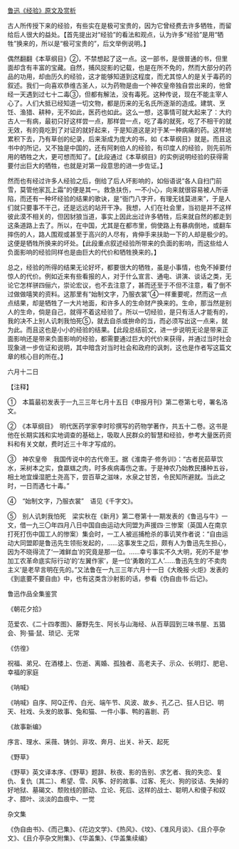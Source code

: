 [鲁迅《经验》原文及赏析](https://www.vrrw.net/wx/7945.html)

古人所传授下来的经验，有些实在是极可宝贵的，因为它曾经费去许多牺牲，而留给后人很大的益处。【首先提出对“经验”的看法和观点，认为许多“经验”是用“牺牲”换来的，所以是“极可宝贵的”，后文举例说明。】



偶然翻翻《本草纲目》②，不禁想起了这一点。这一部书，是很普通的书，但里面却含有丰富的宝藏。自然，捕风捉影的记载，也是在所不免的，然而大部分的药品的功用，却由历久的经验，这才能够知道到这程度，而尤其惊人的是关于毒药的叙述。我们一向喜欢恭维古圣人，以为药物是由一个神农皇帝独自尝出来的，他曾经一天遇到过七十二毒③，但都有解法，没有毒死。这种传说，现在不能主宰人心了。人们大抵已经知道一切文物，都是历来的无名氏所逐渐的造成。建筑、烹饪、渔猎、耕种，无不如此，医药也如此。这么一想，这事情可就大起来了：大约古人一有病，最初只好这样尝一点，那样尝一点，吃了毒的就死，吃了不相干的就无效，有的竟吃到了对证的就好起来，于是知道这是对于某一种病痛的药。这样地累积下去，乃有草创的纪录，后来渐成为庞大的书，如《本草纲目》就是。而且这书中的所记，又不独是中国的，还有阿剌伯人的经验，有印度人的经验，则先前所用的牺牲之大，更可想而知了。【此段通过《本草纲目》的实例说明经验的获得需要付出巨大的牺牲，也就是对第一段意思的进一步佐证。】

然而也有经过许多人经验之后，倒给了后人坏影响的，如俗语说“各人自扫门前雪，莫管他家瓦上霜”的便是其一。救急扶伤，一不小心，向来就很容易被人所诬陷，而还有一种坏经验的结果的歌诀，是“衙门八字开，有理无钱莫进来”，于是人们就只要事不干己，还是远远的站开干净。我想，人们在社会里，当初是并不这样彼此漠不相关的，但因豺狼当道，事实上因此出过许多牺牲，后来就自然的都走到这条道路上去了。所以，在中国，尤其是在都市里，倘使路上有暴病倒地，或翻车摔伤的人，路人围观或甚至于高兴的人尽有，肯伸手来扶助一下的人却是极少的。这便是牺牲所换来的坏处。【此段重点叙述经验所带来的负面的影响，而这些给人负面影响的经验同样也是由巨大的代价和牺牲换来的。】

总之，经验的所得的结果无论好坏，都要很大的牺牲，虽是小事情，也免不掉要付惊人的代价。例如近来有些看报的人，对于什么宣言、通电、讲演、谈话之类，无论它怎样骈四俪六，崇论宏议，也不去注意了，甚而还至于不但不注意，看了倒不过做做嘻笑的资料。这那里有“始制文字，乃服衣裳”④一样重要呢，然而这一点点结果，却是牺牲了一大片地面，和许多人的生命财产换来的。生命，那当然是别人的生命，倘是自己，就得不着这经验了。所以一切经验，是只有活人才能有的，我的决不上别人讥刺我怕死⑤，就去自杀或拚命的当，而必须写出这一点来，就为此。而且这也是小小的经验的结果。【此段总结前文，进一步说明无论是带来正面影响还是带来负面影响的经验，都需要通过巨大的代价来获得，并通过当时社会现象进一步佐证和说明，其中暗含对当时社会和政府的讽刺，这也是作者写这篇文章的核心目的所在。】

六月十二日





【注释】

①　本篇最初发表于一九三三年七月十五日《申报月刊》第二卷第七号，署名洛文。

②　《本草纲目》　明代医药学家李时珍撰写的药物学著作，共五十二卷。这书是他在长期实践和实地调查的基础上，吸取人民群众的智慧和经验，参考大量医药资料和有关文献，费时近三十年才写成的。

③　神农皇帝　我国传说中的古代帝王。据《淮南子·修务训》：“古者民茹草饮水，采树本之实，食蠃蛖之肉，时多疾病毒伤之害。于是神农乃始教民播种五谷，相土地宜燥湿肥土尧高下，尝百草之滋味，水泉之甘苦，令民知所避就。当此之时，一日而遇七十毒。”

④　“始制文字，乃服衣裳”　语见《千字文》。

⑤　别人讥刺我怕死　梁实秋在《新月》第二卷第十一期发表的《鲁迅与牛》一文，借一九三〇年四月八日中国自由运动大同盟为声援四·三惨案（英国人在南京打死打伤中国工人的惨案）集会时，一工人被巡捕枪杀的事讥笑作者说：“自由运动大同盟即是鲁迅先生领衔发起的，……这事发生之后，颇有人为鲁迅先生担心，因为不晓得流了‘一滩鲜血’的究竟是那一位。……幸亏事实不久大明，死的不是‘参加工农革命底实际行动’的‘左翼作家’，是一位‘勇敢的工人’……鲁迅先生的‘不卖肉主义’是老早言明在先的。”又法鲁在一九三三年六月十一日《大晚报·火炬》发表的《到底要不要自由》中，也有这类含沙射影的话，参看《伪自由书·后记》。

鲁迅作品全集鉴赏

《朝花夕拾》

范爱农、《二十四孝图》、藤野先生、阿长与山海经、从百草园到三味书屋、五猖会、狗·猫·鼠、琐记、无常

《仿徨》

祝福、弟兄、在酒楼上、伤逝、离婚、孤独者、高老夫子、示众、长明灯、肥皂、幸福的家庭

《呐喊》

《呐喊》自序、阿Q正传、白光、端午节、风波、故乡、孔乙己、狂人日记、明天、社戏、头发的故事、兔和猫、一件小事、鸭的喜剧、药

《故事新编》

序言、理水、采薇、铸剑、非攻、奔月、出关、补天、起死

《野草》

《野草》英文译本序、《野草》题辞、秋夜、影的告别、求乞者、我的失恋、复仇、复仇〔其二〕、希望、雪、风筝、好的故事、过客、死火、狗的驳诘、失掉的好地狱、墓碣文、颓败线的颤动、立论、死后、这样的战士、聪明人和傻子和奴才、腊叶、淡淡的血痕中、一觉

杂文集

《伪自由书》、《而己集》、《花边文学》、《热风》、《坟》、《准风月谈》、《且介亭杂文》、《且介亭杂文附集》、《华盖集》、《华盖集续编》

